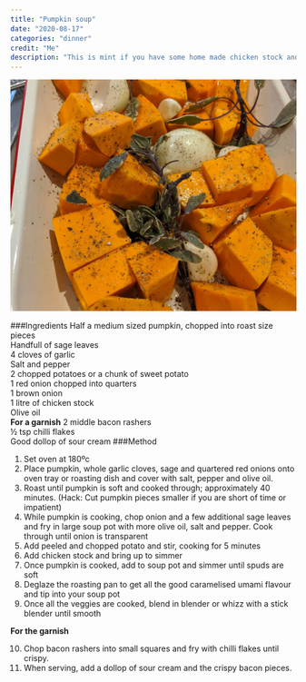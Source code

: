 ```yaml
---
title: "Pumpkin soup"
date: "2020-08-17"
categories: "dinner"
credit: "Me"
description: "This is mint if you have some home made chicken stock and can be arsed roasting the pumpkin first, but you are okay to not roast it if you short of time and use home made stock."
---
```

![Pumpkin soup](./pumpkinSoup.jpg)

###Ingredients
Half a medium sized pumpkin, chopped into roast size pieces  
Handfull of sage leaves  
4 cloves of garlic  
Salt and pepper  
2 chopped potatoes or a chunk of sweet potato  
1 red onion chopped into quarters  
1 brown onion  
1 litre of chicken stock  
Olive oil  
__For a garnish__
2 middle bacon rashers  
½ tsp chilli flakes  
Good dollop of sour cream
###Method

1. Set oven at 180ºc
2. Place pumpkin, whole garlic cloves, sage and quartered red onions onto oven tray or roasting dish and cover with salt, pepper and olive oil.
3. Roast until pumpkin is soft and cooked through; approximately 40 minutes. (Hack: Cut pumpkin pieces smaller if you are short of time or impatient)
4. While pumpkin is cooking, chop onion and a few additional sage leaves and fry in large soup pot with more olive oil, salt and pepper.  Cook through until onion is transparent
5. Add peeled and chopped potato and stir, cooking for 5 minutes
6. Add chicken stock and bring up to simmer
7. Once pumpkin is cooked, add to soup pot and simmer until spuds are soft
8. Deglaze the roasting pan to get all the good caramelised umami flavour and tip into your soup pot
9. Once all the veggies are cooked, blend in blender or whizz with a stick blender until smooth

__For the garnish__ 

10. Chop bacon rashers into small squares and fry with chilli flakes until crispy.
11. When serving, add a dollop of sour cream and the crispy bacon pieces.  
